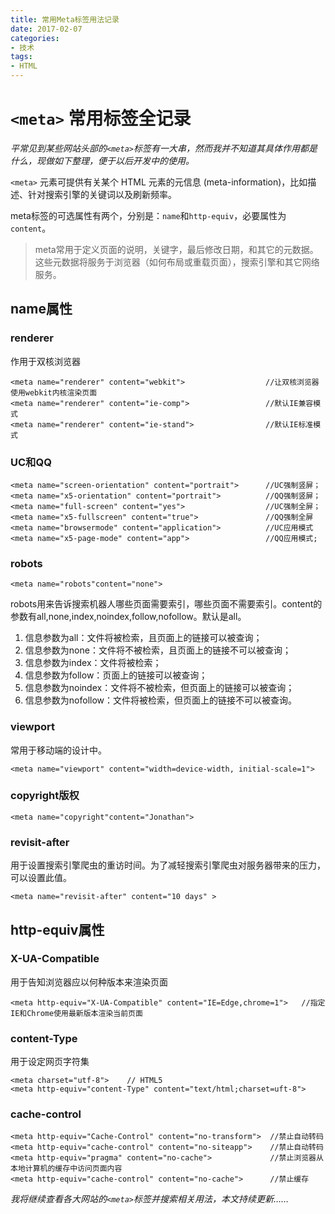 ```yaml
---
title: 常用Meta标签用法记录
date: 2017-02-07
categories:
- 技术
tags: 
- HTML
---
```


# `<meta>` 常用标签全记录

*平常见到某些网站头部的`<meta>`标签有一大串，然而我并不知道其具体作用都是什么，现做如下整理，便于以后开发中的使用。* 

<!-- more -->

`<meta>` 元素可提供有关某个 HTML 元素的元信息 (meta-information)，比如描述、针对搜索引擎的关键词以及刷新频率。

meta标签的可选属性有两个，分别是：`name`和`http-equiv`，必要属性为`content`。

> meta常用于定义页面的说明，关键字，最后修改日期，和其它的元数据。这些元数据将服务于浏览器（如何布局或重载页面），搜索引擎和其它网络服务。

## name属性

### renderer

作用于双核浏览器

```
<meta name="renderer" content="webkit">                  //让双核浏览器使用webkit内核渲染页面
<meta name="renderer" content="ie-comp">                 //默认IE兼容模式
<meta name="renderer" content="ie-stand">                //默认IE标准模式
```

### UC和QQ

```
<meta name="screen-orientation" content="portrait">      //UC强制竖屏；
<meta name="x5-orientation" content="portrait">          //QQ强制竖屏；
<meta name="full-screen" content="yes">                  //UC强制全屏；
<meta name="x5-fullscreen" content="true">               //QQ强制全屏
<meta name="browsermode" content="application">          //UC应用模式
<meta name="x5-page-mode" content="app">                 //QQ应用模式;
```

### robots

```
<meta name="robots"content="none">
```

robots用来告诉搜索机器人哪些页面需要索引，哪些页面不需要索引。content的参数有all,none,index,noindex,follow,nofollow。默认是all。

1. 信息参数为all：文件将被检索，且页面上的链接可以被查询；
2. 信息参数为none：文件将不被检索，且页面上的链接不可以被查询；
3. 信息参数为index：文件将被检索；
4. 信息参数为follow：页面上的链接可以被查询；
5. 信息参数为noindex：文件将不被检索，但页面上的链接可以被查询；
6. 信息参数为nofollow：文件将被检索，但页面上的链接不可以被查询。

### viewport

常用于移动端的设计中。

```
<meta name="viewport" content="width=device-width, initial-scale=1">
```

### copyright版权

```
<meta name="copyright"content="Jonathan"> 
```

###  revisit-after

用于设置搜索引擎爬虫的重访时间。为了减轻搜索引擎爬虫对服务器带来的压力，可以设置此值。

```
<meta name="revisit-after" content="10 days" >
```



## http-equiv属性

### X-UA-Compatible

用于告知浏览器应以何种版本来渲染页面

```
<meta http-equiv="X-UA-Compatible" content="IE=Edge,chrome=1">   //指定IE和Chrome使用最新版本渲染当前页面
```

### content-Type

用于设定网页字符集

```
<meta charset="utf-8">    // HTML5
<meta http-equiv="content-Type" content="text/html;charset=uft-8">
```

### cache-control

```
<meta http-equiv="Cache-Control" content="no-transform">  //禁止自动转码
<meta http-equiv="cache-control" content="no-siteapp">    //禁止自动转码
<meta http-equiv="pragma" content="no-cache">             //禁止浏览器从本地计算机的缓存中访问页面内容
<meta http-equiv="cache-control" content="no-cache">      //禁止缓存
```



*我将继续查看各大网站的`<meta>`标签并搜索相关用法，本文持续更新……* 